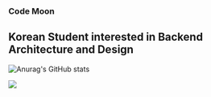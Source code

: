 ### Code Moon

## Korean Student interested in Backend Architecture and Design

![Anurag's GitHub stats](https://github-readme-stats.vercel.app/api?username=moonwonki&show_icons=true&theme=github_dark)

<a href="moonwonki.github.io" target="_blank"><img src="https://img.shields.io/badge/181717-E2E2E2?style=for-the-badge&logo=Blog&logoColor=1F1E1E"/></a>
<!--
**moonwonki/moonwonki** is a ✨ _special_ ✨ repository because its `README.md` (this file) appears on your GitHub profile.

Here are some ideas to get you started:

- 🔭 I’m currently working on ...
- 🌱 I’m currently learning ...
- 👯 I’m looking to collaborate on ...
- 🤔 I’m looking for help with ...
- 💬 Ask me about ...
- 📫 How to reach me: ...
- 😄 Pronouns: ...
- ⚡ Fun fact: ...
-->
